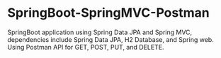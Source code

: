 # SpringBoot-SpringMVC-Postman
SpringBoot application using Spring Data JPA and Spring MVC, dependencies include Spring Data JPA, H2 Database, and Spring web. Using Postman API for GET, POST, PUT, and DELETE.

